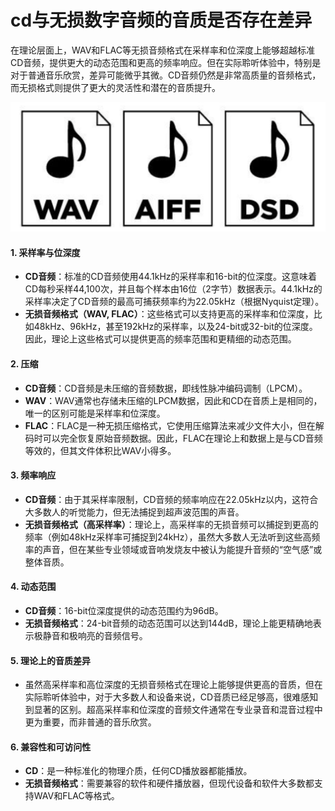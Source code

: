 # cd与无损数字音频的音质是否存在差异



在理论层面上，WAV和FLAC等无损音频格式在采样率和位深度上能够超越标准CD音频，提供更大的动态范围和更高的频率响应。但在实际聆听体验中，特别是对于普通音乐欣赏，差异可能微乎其微。CD音频仍然是非常高质量的音频格式，而无损格式则提供了更大的灵活性和潜在的音质提升。

![image-20240925104819298](./assets/image-20240925104819298.png)

#### 1. 采样率与位深度

-   **CD音频**：标准的CD音频使用44.1kHz的采样率和16-bit的位深度。这意味着CD每秒采样44,100次，并且每个样本由16位（2字节）数据表示。44.1kHz的采样率决定了CD音频的最高可捕获频率约为22.05kHz（根据Nyquist定理）。
-   **无损音频格式（WAV, FLAC）**：这些格式可以支持更高的采样率和位深度，比如48kHz、96kHz，甚至192kHz的采样率，以及24-bit或32-bit的位深度。因此，理论上这些格式可以提供更高的频率范围和更精细的动态范围。

#### 2. **压缩**

-   **CD音频**：CD音频是未压缩的音频数据，即线性脉冲编码调制（LPCM）。
-   **WAV**：WAV通常也存储未压缩的LPCM数据，因此和CD在音质上是相同的，唯一的区别可能是采样率和位深度。
-   **FLAC**：FLAC是一种无损压缩格式，它使用压缩算法来减少文件大小，但在解码时可以完全恢复原始音频数据。因此，FLAC在理论上和数据上是与CD音频等效的，但其文件体积比WAV小得多。

#### 3. **频率响应**

-   **CD音频**：由于其采样率限制，CD音频的频率响应在22.05kHz以内，这符合大多数人的听觉能力，但无法捕捉到超声波范围的声音。
-   **无损音频格式（高采样率）**：理论上，高采样率的无损音频可以捕捉到更高的频率（例如48kHz采样率可捕捉到24kHz），虽然大多数人无法听到这些高频率的声音，但在某些专业领域或音响发烧友中被认为能提升音频的“空气感”或整体音质。

#### 4. **动态范围**

-   **CD音频**：16-bit位深度提供的动态范围约为96dB。
-   **无损音频格式**：24-bit音频的动态范围可以达到144dB，理论上能更精确地表示极静音和极响亮的音频信号。

#### 5. **理论上的音质差异**

-   虽然高采样率和高位深度的无损音频格式在理论上能够提供更高的音质，但在实际聆听体验中，对于大多数人和设备来说，CD音质已经足够高，很难感知到显著的区别。超高采样率和位深度的音频文件通常在专业录音和混音过程中更为重要，而非普通的音乐欣赏。

#### 6. **兼容性和可访问性**

-   **CD**：是一种标准化的物理介质，任何CD播放器都能播放。
-   **无损音频格式**：需要兼容的软件和硬件播放器，但现代设备和软件大多数都支持WAV和FLAC等格式。

#### 
